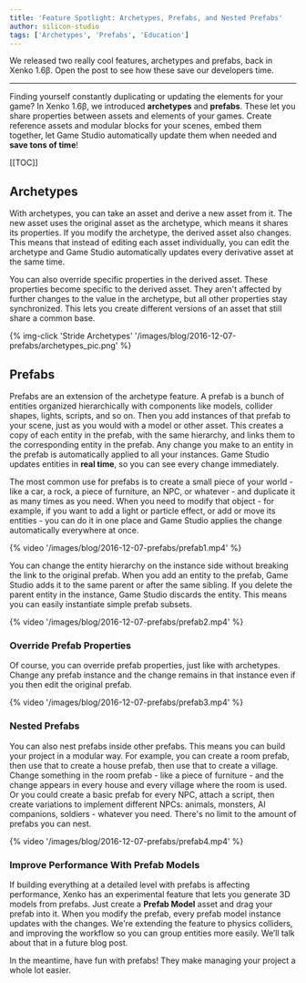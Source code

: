 ```yaml
---
title: 'Feature Spotlight: Archetypes, Prefabs, and Nested Prefabs'
author: silicon-studio
tags: ['Archetypes', 'Prefabs', 'Education']
---
```


We released two really cool features, archetypes and prefabs, back in Xenko 1.6β. Open the post to see how these save our developers time. 

---

Finding yourself constantly duplicating or updating the elements for your game? In Xenko 1.6β, we introduced **archetypes** and **prefabs**. These let you share properties between assets and elements of your games. Create reference assets and modular blocks for your scenes, embed them together, let Game Studio automatically update them when needed and **save tons of time**!

[[TOC]]

## Archetypes

With archetypes, you can take an asset and derive a new asset from it. The new asset uses the original asset as the archetype, which means it shares its properties. If you modify the archetype, the derived asset also changes. This means that instead of editing each asset individually, you can edit the archetype and Game Studio automatically updates every derivative asset at the same time.

You can also override specific properties in the derived asset. These properties become specific to the derived asset. They aren't affected by further changes to the value in the archetype, but all other properties stay synchronized. This lets you create different versions of an asset that still share a common base.

{% img-click 'Stride Archetypes' '/images/blog/2016-12-07-prefabs/archetypes_pic.png' %}

## Prefabs

Prefabs are an extension of the archetype feature. A prefab is a bunch of entities organized hierarchically with components like models, collider shapes, lights, scripts, and so on. Then you add instances of that prefab to your scene, just as you would with a model or other asset. This creates a copy of each entity in the prefab, with the same hierarchy, and links them to the corresponding entity in the prefab. Any change you make to an entity in the prefab is automatically applied to all your instances. Game Studio updates entities in **real time**, so you can see every change immediately.

The most common use for prefabs is to create a small piece of your world - like a car, a rock, a piece of furniture, an NPC, or whatever - and duplicate it as many times as you need. When you need to modify that object - for example, if you want to add a light or particle effect, or add or move its entities - you can do it in one place and Game Studio applies the change automatically everywhere at once.

{% video '/images/blog/2016-12-07-prefabs/prefab1.mp4' %}

You can change the entity hierarchy on the instance side without breaking the link to the original prefab. When you add an entity to the prefab, Game Studio adds it to the same parent or after the same sibling. If you delete the parent entity in the instance, Game Studio discards the entity. This means you can easily instantiate simple prefab subsets.

{% video '/images/blog/2016-12-07-prefabs/prefab2.mp4' %}

### Override Prefab Properties

Of course, you can override prefab properties, just like with archetypes. Change any prefab instance and the change remains in that instance even if you then edit the original prefab.

{% video '/images/blog/2016-12-07-prefabs/prefab3.mp4' %}

### Nested Prefabs

You can also nest prefabs inside other prefabs. This means you can build your project in a modular way. For example, you can create a room prefab, then use that to create a house prefab, then use that to create a village. Change something in the room prefab - like a piece of furniture - and the change appears in every house and every village where the room is used. Or you could create a basic prefab for every NPC, attach a script, then create variations to implement different NPCs: animals, monsters, AI companions, soldiers - whatever you need. There's no limit to the amount of prefabs you can nest.

{% video '/images/blog/2016-12-07-prefabs/prefab4.mp4' %}

### Improve Performance With Prefab Models

If building everything at a detailed level with prefabs is affecting performance, Xenko has an experimental feature that lets you generate 3D models from prefabs. Just create a **Prefab Model** asset and drag your prefab into it. When you modify the prefab, every prefab model instance updates with the changes. We're extending the feature to physics colliders, and improving the workflow so you can group entities more easily. We’ll talk about that in a future blog post.

In the meantime, have fun with prefabs! They make managing your project a whole lot easier.